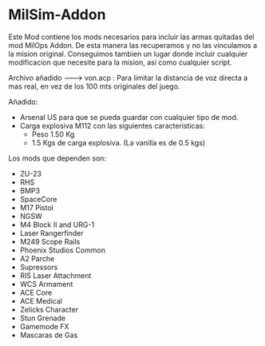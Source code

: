 # MilSim-Addon

Este Mod contiene los mods necesarios para incluir las armas quitadas del mod MilOps Addon. De esta manera las recuperamos y no las vinculamos a la mision original. Conseguimos tambien un lugar donde incluir cualquier modificacion que necesite para la mision, asi como cualquier script.

Archivo añadido ---> von.acp : Para limitar la distancia de voz directa a mas real, en vez de los 100 mts originales del juego.

Añadido:
- Arsenal US para que se pueda guardar con cualquier tipo de mod.
- Carga explosiva M112 con las siguientes caracteristicas:
  - Peso 1.50 Kg
  - 1.5 Kgs de carga explosiva. (La vanilla es de 0.5 kgs) 

Los mods que dependen son:

- ZU-23
- RHS
- BMP3
- SpaceCore
- M17 Pistol
- NGSW
- M4 Block II and URG-1
- Laser Rangerfinder
- M249 Scope Rails
- Phoenix Studios Common
- A2 Parche
- Supressors
- RIS Laser Attachment
- WCS Armament
- ACE Core
- ACE Medical
- Zelicks Character
- Stun Grenade
- Gamemode FX
- Mascaras de Gas
